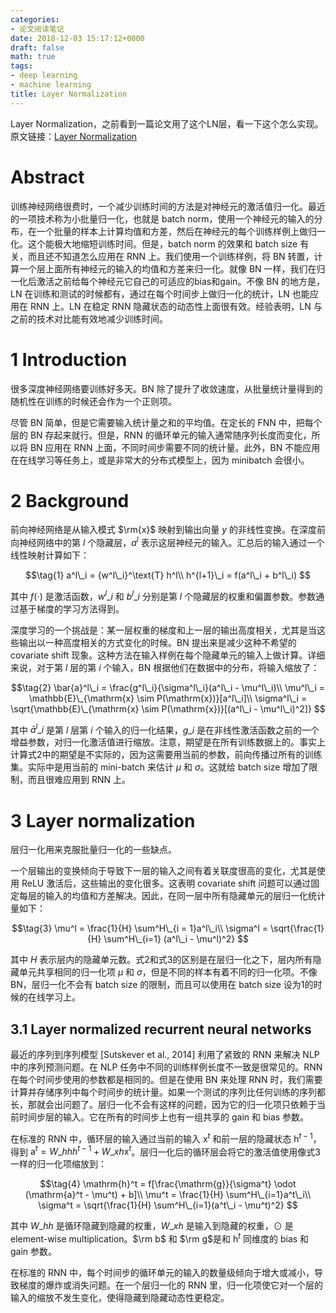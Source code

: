 ```yaml
---
categories:
- 论文阅读笔记
date: 2018-12-03 15:17:12+0000
draft: false
math: true
tags:
- deep learning
- machine learning
title: Layer Normalization
---
```

Layer Normalization，之前看到一篇论文用了这个LN层，看一下这个怎么实现。原文链接：[Layer Normalization](https://arxiv.org/abs/1607.06450.pdf)
<!--more-->

# Abstract

训练神经网络很费时，一个减少训练时间的方法是对神经元的激活值归一化。最近的一项技术称为小批量归一化，也就是 batch norm，使用一个神经元的输入的分布，在一个批量的样本上计算均值和方差，然后在神经元的每个训练样例上做归一化。这个能极大地缩短训练时间。但是，batch norm 的效果和 batch size 有关，而且还不知道怎么应用在 RNN 上。我们使用一个训练样例，将 BN 转置，计算一个层上面所有神经元的输入的均值和方差来归一化。就像 BN 一样，我们在归一化后激活之前给每个神经元它自己的可适应的bias和gain。不像 BN 的地方是，LN 在训练和测试的时候都有，通过在每个时间步上做归一化的统计，LN 也能应用在 RNN 上。LN 在稳定 RNN 隐藏状态的动态性上面很有效。经验表明，LN 与之前的技术对比能有效地减少训练时间。

# 1 Introduction

很多深度神经网络要训练好多天。BN 除了提升了收敛速度，从批量统计量得到的随机性在训练的时候还会作为一个正则项。

尽管 BN 简单，但是它需要输入统计量之和的平均值。在定长的 FNN 中，把每个层的 BN 存起来就行。但是，RNN 的循环单元的输入通常随序列长度而变化，所以将 BN 应用在 RNN 上面，不同时间步需要不同的统计量。此外，BN 不能应用在在线学习等任务上，或是非常大的分布式模型上，因为 minibatch 会很小。

# 2 Background

前向神经网络是从输入模式 $\rm{x}$ 映射到输出向量 $y$ 的非线性变换。在深度前向神经网络中的第 $l$ 个隐藏层，$a^l$ 表示这层神经元的输入。汇总后的输入通过一个线性映射计算如下：

$$\tag{1}
a^l\_i = {w^l\_i}^\text{T} h^l\\
h^{l+1}\_i = f(a^l\_i + b^l\_i)
$$

其中 $f(\cdot)$ 是激活函数，$w^l\_i$ 和 $b^l\_i$ 分别是第 $l$ 个隐藏层的权重和偏置参数。参数通过基于梯度的学习方法得到。

深度学习的一个挑战是：某一层权重的梯度和上一层的输出高度相关，尤其是当这些输出以一种高度相关的方式变化的时候。BN 提出来是减少这种不希望的 covariate shift 现象。这种方法在输入样例在每个隐藏单元的输入上做计算。详细来说，对于第 $l$ 层的第 $i$ 个输入，BN 根据他们在数据中的分布，将输入缩放了：

$$\tag{2}
\bar{a}^l\_i = \frac{g^l\_i}{\sigma^l\_i}(a^l\_i - \mu^l\_i)\\
\mu^l\_i = \mathbb{E}\_{\mathrm{x} \sim P(\mathrm{x})}[a^l\_i]\\
\sigma^l\_i = \sqrt{\mathbb{E}\_{\mathrm{x} \sim P(\mathrm{x})}[(a^l\_i - \mu^l\_i)^2]}
$$

其中 $\bar{a}^l\_i$ 是第 $l$ 层第 $i$ 个输入的归一化结果，$g\_i$ 是在非线性激活函数之前的一个增益参数，对归一化激活值进行缩放。注意，期望是在所有训练数据上的。事实上计算式2中的期望是不实际的，因为这需要用当前的参数，前向传播过所有的训练集。实际中是用当前的 mini-batch 来估计 $\mu$ 和 $\sigma$。这就给 batch size 增加了限制，而且很难应用到 RNN 上。

# 3 Layer normalization

层归一化用来克服批量归一化的一些缺点。

一个层输出的变换倾向于导致下一层的输入之间有着关联度很高的变化，尤其是使用 ReLU 激活后，这些输出的变化很多。这表明 covariate shift 问题可以通过固定每层的输入的均值和方差解决。因此，在同一层中所有隐藏单元的层归一化统计量如下：

$$\tag{3}
\mu^l = \frac{1}{H} \sum^H\_{i = 1}a^l\_i\\
\sigma^l = \sqrt{\frac{1}{H} \sum^H\_{i=1} (a^l\_i - \mu^l)^2}
$$

其中 $H$ 表示层内的隐藏单元数。式2和式3的区别是在层归一化之下，层内所有隐藏单元共享相同的归一化项 $\mu$ 和 $\sigma$，但是不同的样本有着不同的归一化项。不像 BN，层归一化不会有 batch size 的限制，而且可以使用在 batch size 设为1的时候的在线学习上。

## 3.1 Layer normalized recurrent neural networks

最近的序列到序列模型 [Sutskever et al., 2014] 利用了紧致的 RNN 来解决 NLP 中的序列预测问题。在 NLP 任务中不同的训练样例长度不一致是很常见的。RNN 在每个时间步使用的参数都是相同的。但是在使用 BN 来处理 RNN 时，我们需要计算并存储序列中每个时间步的统计量。如果一个测试的序列比任何训练的序列都长，那就会出问题了。层归一化不会有这样的问题，因为它的归一化项只依赖于当前时间步层的输入。它在所有的时间步上也有一组共享的 gain 和 bias 参数。

在标准的 RNN 中，循环层的输入通过当前的输入 $\mathrm{x}^t$ 和前一层的隐藏状态 $\mathrm{h}^{t-1}$，得到 $\mathrm{a}^t = W\_{hh}h^{t-1} + W\_{xh} \mathrm{x}^t$。层归一化后的循环层会将它的激活值使用像式3一样的归一化项缩放到：

$$\tag{4}
\mathrm{h}^t = f[\frac{\mathrm{g}}{\sigma^t} \odot (\mathrm{a}^t - \mu^t) + b]\\
\mu^t = \frac{1}{H} \sum^H\_{i=1}a^t\_i\\
\sigma^t = \sqrt{\frac{1}{H} \sum^H\_{i=1}(a^t\_i - \mu^t)^2}
$$

其中 $W\_{hh}$ 是循环隐藏到隐藏的权重，$W\_{xh}$ 是输入到隐藏的权重，$\odot$ 是element-wise multiplication。$\rm b$ 和 $\rm g$是和 $\mathrm{h}^t$ 同维度的 bias 和 gain 参数。

在标准的 RNN 中，每个时间步的循环单元的输入的数量级倾向于增大或减小，导致梯度的爆炸或消失问题。在一个层归一化的 RNN 里，归一化项使它对一个层的输入的缩放不发生变化，使得隐藏到隐藏动态性更稳定。